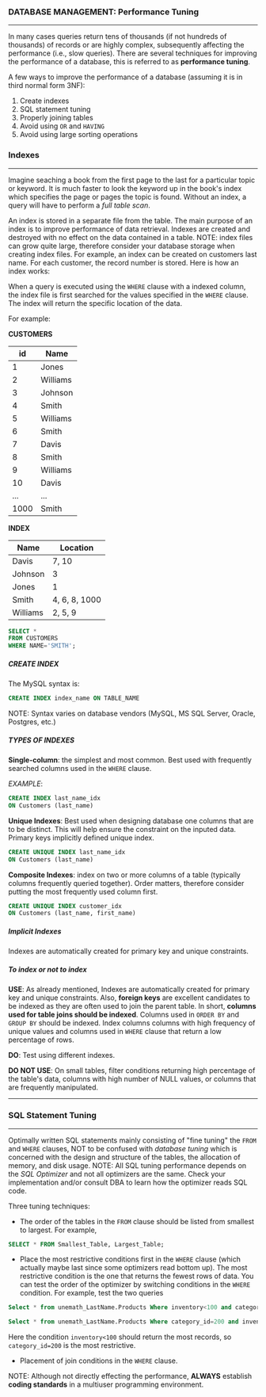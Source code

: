 ### DATABASE MANAGEMENT:  Performance Tuning
---
In many cases queries return tens of thousands (if not hundreds of thousands) of records or are highly complex, subsequently affecting the performance (i.e., slow queries).  There are several techniques for improving the performance of a database, this is referred to as __performance tuning__.

A few ways to improve the performance of a database (assuming it is in third normal form 3NF):

1. Create indexes
2. SQL statement tuning
3. Properly joining tables
4. Avoid using `OR` and `HAVING`
5. Avoid using large sorting operations

### Indexes
---

Imagine seaching a book from the first page to the last for a particular topic or keyword.  It is much faster to look the keyword up in the book's index which specifies the page or pages the topic is found.  Without an index, a query will have to perform a _full table scan_.  

An index is stored in a separate file from the table.  The main purpose of an index is to improve performance of data retrieval.  Indexes are created and destroyed with no effect on the data contained in a table.  NOTE: index files can grow quite large, therefore consider your database storage when creating index files.  For example, an index can be created on customers last name.  For each customer, the record number is stored.  Here is how an index works:

When a query is executed using the `WHERE` clause with a indexed column, the index file is first searched for the values specified in the `WHERE` clause.  The index will return the specific location of the data.  

For example:

__CUSTOMERS__

|id|Name|
|---|---|
|1|Jones|
|2|Williams|
|3|Johnson|
|4|Smith|
|5|Williams|
|6|Smith|
|7|Davis|
|8|Smith|
|9|Williams|
|10|Davis|
|...|...|
|1000|Smith|



__INDEX__

|Name|Location|
|---|---|
|Davis|7, 10|
|Johnson|3|
|Jones|1|
|Smith|4, 6, 8, 1000|
|Williams|2, 5, 9|

```sql
SELECT *
FROM CUSTOMERS
WHERE NAME='SMITH';
```

##### CREATE INDEX

The MySQL syntax is:  

```sql
CREATE INDEX index_name ON TABLE_NAME
```

NOTE: Syntax varies on database vendors (MySQL, MS SQL Server, Oracle, Postgres, etc.)

##### TYPES OF INDEXES

__Single-column__: the simplest and most common.  Best used with frequently searched columns used in the `WHERE` clause. 

_EXAMPLE_:
```sql
CREATE INDEX last_name_idx
ON Customers (last_name)
```

__Unique Indexes__: Best used when designing database one columns that are to be distinct.  This will help ensure the constraint on the inputed data.  Primary keys implicitly defined unique index.  

```sql
CREATE UNIQUE INDEX last_name_idx
ON Customers (last_name)
```

__Composite Indexes__: index on two or more columns of a table (typically columns frequently queried together).  Order matters, therefore consider putting the most frequently used column first.


```sql
CREATE UNIQUE INDEX customer_idx
ON Customers (last_name, first_name)
```

##### Implicit Indexes
 
Indexes are automatically created for primary key and unique constraints. 

##### To index or not to index

__USE__: As already mentioned, Indexes are automatically created for primary key and unique constraints. Also, __foreign keys__ are excellent candidates to be indexed as they are often used to join the parent table.  In short, __columns used for table joins should be indexed__.  Columns used in `ORDER BY` and `GROUP BY` should be indexed.  Index columns columns with high frequency of unique values and columns used in `WHERE` clause that return a low percentage of rows. 

__DO__:  Test using different indexes.



__DO NOT USE__: On small tables, filter conditions returning high percentage of the table's data, columns with high number of NULL values, or columns that are frequently manipulated.  

---


### SQL Statement Tuning 
---

Optimally written SQL statements mainly consisting of "fine tuning" the `FROM` and `WHERE` clauses, NOT to be confused with _database tuning_ which is concerned with the design and structure of the tables, the allocation of memory, and disk usage.  NOTE: All SQL tuning performance depends on the _SQL Optimizer_ and not all optimizers are the same.  Check your implementation and/or consult DBA to learn how the optimizer reads SQL code. 

Three tuning techniques:

- The order of the tables in the `FROM` clause should be listed from smallest to largest.  For example,
```sql
SELECT * FROM Smallest_Table, Largest_Table;
```
- Place the most restrictive conditions first in the `WHERE` clause (which actually maybe last since some optimizers read bottom up).  The most restrictive condition is the one that returns the fewest rows of data.  You can test the order of the optimizer by switching conditions in the `WHERE` condition.  For example, test the two queries 
```sql
Select * from unemath_LastName.Products Where inventory<100 and category_id=200;
```

```sql
Select * from unemath_LastName.Products Where category_id=200 and inventory<100;
```


Here the condition `inventory<100` should return the most records, so `category_id=200` is the most restrictive.  

- Placement of join conditions in the `WHERE` clause.

NOTE: Although not directly effecting the performance, __ALWAYS__ establish __coding standards__ in a multiuser programming environment.

